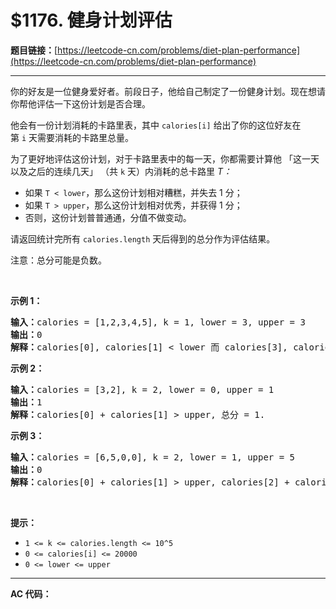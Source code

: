 # $1176. 健身计划评估

**题目链接：**[https://leetcode-cn.com/problems/diet-plan-performance](https://leetcode-cn.com/problems/diet-plan-performance)

---

<div class="content__1Y2H">
 <div class="notranslate">
  <p>你的好友是一位健身爱好者。前段日子，他给自己制定了一份健身计划。现在想请你帮他评估一下这份计划是否合理。</p> 
  <p>他会有一份计划消耗的卡路里表，其中&nbsp;<code>calories[i]</code>&nbsp;给出了你的这位好友在第&nbsp;<code>i</code>&nbsp;天需要消耗的卡路里总量。</p> 
  <p>为了更好地评估这份计划，对于卡路里表中的每一天，你都需要计算他 「这一天以及之后的连续几天」 （共&nbsp;<code>k</code> 天）内消耗的总卡路里 <em>T：</em></p> 
  <ul> 
   <li>如果&nbsp;<code>T &lt; lower</code>，那么这份计划相对糟糕，并失去 1 分；&nbsp;</li> 
   <li>如果 <code>T &gt; upper</code>，那么这份计划相对优秀，并获得 1 分；</li> 
   <li>否则，这份计划普普通通，分值不做变动。</li> 
  </ul> 
  <p>请返回统计完所有&nbsp;<code>calories.length</code>&nbsp;天后得到的总分作为评估结果。</p> 
  <p>注意：总分可能是负数。</p> 
  <p>&nbsp;</p> 
  <p><strong>示例 1：</strong></p> 
  <pre class="language-text"><strong>输入：</strong>calories = [1,2,3,4,5], k = 1, lower = 3, upper = 3
<strong>输出：</strong>0
<strong>解释：</strong>calories[0], calories[1] &lt; lower 而 calories[3], calories[4] &gt; upper, 总分 = 0.</pre> 
  <p><strong>示例 2：</strong></p> 
  <pre class="language-text"><strong>输入：</strong>calories = [3,2], k = 2, lower = 0, upper = 1
<strong>输出：</strong>1
<strong>解释：</strong>calories[0] + calories[1] &gt; upper, 总分 = 1.
</pre> 
  <p><strong>示例 3：</strong></p> 
  <pre class="language-text"><strong>输入：</strong>calories = [6,5,0,0], k = 2, lower = 1, upper = 5
<strong>输出：</strong>0
<strong>解释：</strong>calories[0] + calories[1] &gt; upper, calories[2] + calories[3] &lt; lower, 总分 = 0.
</pre> 
  <p>&nbsp;</p> 
  <p><strong>提示：</strong></p> 
  <ul> 
   <li><code>1 &lt;= k &lt;= calories.length &lt;= 10^5</code></li> 
   <li><code>0 &lt;= calories[i] &lt;= 20000</code></li> 
   <li><code>0 &lt;= lower &lt;= upper</code></li> 
  </ul> 
 </div>
</div>

---

**AC 代码：**

```java

```